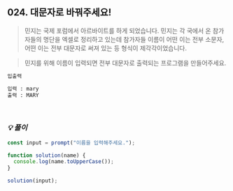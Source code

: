 ## 024. 대문자로 바꿔주세요!

> 민지는 국제 포럼에서 아르바이트를 하게 되었습니다. 민지는 각 국에서 온 참가자들의 명단을 엑셀로 정리하고 있는데 참가자들 이름이 어떤 이는 전부 소문자, 어떤 이는 전부 대문자로 써져 있는 등 형식이 제각각이었습니다.

> 민지를 위해 이름이 입력되면 전부 대문자로 출력되는 프로그램을 만들어주세요.

```md
입출력

입력 : mary
출력 : MARY
```

<br>

### _💡 풀이_

```js
const input = prompt("이름을 입력해주세요.");

function solution(name) {
  console.log(name.toUpperCase());
}

solution(input);
```
